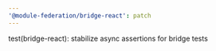 ```yaml
---
'@module-federation/bridge-react': patch
---
```


test(bridge-react): stabilize async assertions for bridge tests
